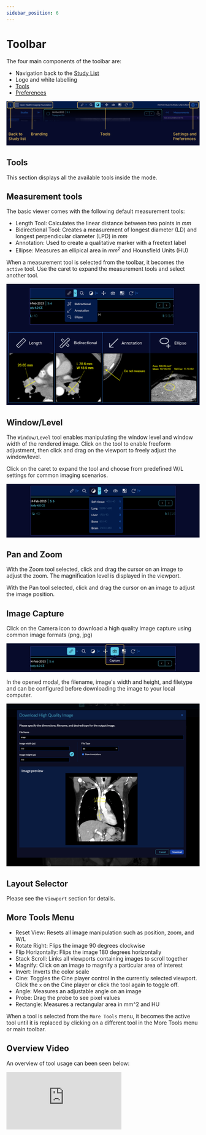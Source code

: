 ```yaml
---
sidebar_position: 6
---
```



# Toolbar

The four main components of the toolbar are:

- Navigation back to the [Study List](../index.md)
- Logo and white labelling
- [Tools](#tools)
- [Preferences](#preferences)

![user-viewer-toolbar](../../assets/img/user-viewer-toolbar.png)


## Tools
This section displays all the available tools inside the mode.
## Measurement tools
The basic viewer comes with the following default measurement tools:

- Length Tool: Calculates the linear distance between two points in *mm*
- Bidirectional Tool: Creates a measurement of longest diameter (LD) and longest perpendicular diameter (LPD) in *mm*
- Annotation: Used to create a qualitative marker with a freetext label
- Ellipse: Measures an ellipical area in *mm<sup>2</sup>* and Hounsfield Units (HU)

When a measurement tool is selected from the toolbar, it becomes the `active` tool. Use the caret to expand the measurement tools and select another tool.
<!-- We should add a smaller screenshot for each measurement tool. Maybe have a matrix with 4 identical sized screenshots in a box? Also we should make sure the screenshots have more realistic measurements -->

![user-viewer-toolbar-measurements](../../assets/img/user-viewer-toolbar-measurements.png)


## Window/Level
The `Window/Level` tool enables manipulating the window level and window width of the rendered image. Click on the tool to enable freeform adjustment, then click and drag on the viewport to freely adjust the window/level.

Click on the caret to expand the tool and choose from predefined W/L settings for common imaging scenarios.


![user-toolbar-preset](../../assets/img/user-toolbar-preset.png)


## Pan and Zoom
With the Zoom tool selected, click and drag the cursor on an image to adjust the zoom. The magnification level is displayed in the viewport.

With the Pan tool selected, click and drag the cursor on an image to adjust the image position.

## Image Capture
Click on the Camera icon to download a high quality image capture using common image formats (png, jpg)

![user-toolbar-download-icon](../../assets/img/user-toolbar-download-icon.png)

In the opened modal, the filename, image's width and height, and filetype and can be configured before downloading the image to your local computer.

![user-toolbarDownload](../../assets/img/user-toolbarDownload.png)



## Layout Selector
Please see the `Viewport` section for details.


## More Tools Menu
- Reset View: Resets all image manipulation such as position, zoom, and W/L
- Rotate Right: Flips the image 90 degrees clockwise
- Flip Horizontally: Flips the image 180 degrees horizontally
- Stack Scroll: Links all viewports containing images to scroll together
- Magnify: Click on an image to magnify a particular area of interest
- Invert: Inverts the color scale
- Cine: Toggles the Cine player control in the currently selected viewport. Click the `x` on the Cine player or click the tool again to toggle off.
- Angle: Measures an adjustable angle on an image
- Probe: Drag the probe to see pixel values
- Rectangle: Measures a rectangular area in mm^2 and HU

When a tool is selected from the `More Tools` menu, it becomes the active tool until it is replaced by clicking on a different tool in the More Tools menu or main toolbar.

<!-- Cine player tool -->
## Overview Video
An overview of tool usage can been seen below:


<div style={{padding:"56.25% 0 0 0", position:"relative"}}>
    <iframe src="https://player.vimeo.com/video/545989422?badge=0&amp;autopause=0&amp;player_id=0&amp;app_id=58479" frameBorder="0" allow="autoplay; fullscreen; picture-in-picture" allowFullScreen style= {{ position:"absolute",top:0,left:0,width:"100%",height:"100%"}} title="measurement-report"></iframe>
</div>
